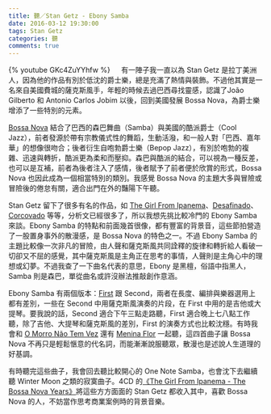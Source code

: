 ```yaml
---
title: 聽／Stan Getz - Ebony Samba
date: 2016-03-12 19:30:00
tags: Stan Getz
categories: 聽
comments: true
---
```

{% youtube GKc4ZuYYhfw %}
　
有一陣子我一直以為 Stan Getz 是拉丁美洲人，因為他的作品有別於低沈的爵士樂，總是充滿了熱情與裝飾。不過他其實是一名來自美國費城的薩克斯風手，年輕的時候去過巴西尋找靈感，認識了João Gilberto 和 Antonio Carlos Jobim 以後，回到美國發展 Bossa Nova，為爵士樂增添了一些特別的元素。<!-- more -->

[Bossa Nova](https://en.wikipedia.org/wiki/Bossa_nova) 結合了巴西的森巴舞曲（Samba）與美國的酷派爵士（Cool Jazz），前者發源於帶有宗教儀式性的舞蹈，生動活潑，和一般人對「巴西、嘉年華」的想像很吻合；後者衍生自咆勃爵士樂（Bepop Jazz），有別於咆勃的複雜、迅速與轉折，酷派更為柔和而壓抑。森巴與酷派的結合，可以視為一種反差，也可以是互補，前者為後者注入了感情，後者賦予了前者便於欣賞的形式，Bossa Nova 也因此成為一個相當特別的類別。我感覺 Bossa Nova 的主題大多與冒險或冒險後的倦怠有關，適合出門在外的豔陽下午聽。

Stan Getz 留下了很多有名的作品，如 [The Girl From Ipanema](https://www.youtube.com/watch?v=UJkxFhFRFDA)、[Desafinado](https://www.youtube.com/watch?v=-ruqBjcusvM)、[Corcovado](https://www.youtube.com/watch?v=W-YnyZG8fNU) 等等，分析文已經很多了，所以我想先挑比較冷門的 Ebony Samba 來談。Ebony Samba 的特點和前面幾首很像，都有豐富的背景音，這些節拍營造了一股置身事外的散漫感，是 Bossa Nova 的特色之一。不過 Ebony Samba 的主題比較像一次非凡的冒險，由人聲和薩克斯風共同詮釋的旋律和轉折給人看破一切卻又不屈的感覺，其中薩克斯風是主角正在思考的事情，人聲則是主角心中的理想或幻夢。不過我查了一下曲名代表的意思，Ebony 是黑檀，俗語中指黑人，Samba 則是森巴，單從曲名或許沒辦法推敲創作意涵。

Ebony Samba 有兩個版本：[First](https://www.youtube.com/watch?v=I5HMbl2gC7U) 跟 Second，兩者在長度、編排與樂器選用上都有差別，一些在 Second 中用薩克斯風演奏的片段，在 First 中用的是吉他或大提琴。要我說的話，Second 適合下午三點走路聽，First 適合晚上七八點工作聽，除了吉他、大提琴和薩克斯風的差別，First 的演奏方式也比較沈穩。有時我會和 [O Morro Não Tem Vez](https://www.youtube.com/watch?v=-Gvkz9eYYG0) 還有 [Menina Flor](https://www.youtube.com/watch?v=2m12woXpIQ4) 一起聽，這四首曲子讓 Bossa Nova 不再只是輕鬆愜意的代名詞，而能漸漸說服聽眾，散漫也是述說人生道理的好基調。

有時聽完這些曲子，我會回去聽比較開心的 One Note Samba，也會沈下去繼續聽 Winter Moon 之類的寂寞曲子。4CD 的[《The Girl From Ipanema - The Bossa Nova Years》](http://www.allmusic.com/album/the-girl-from-ipanema-the-bossa-nova-years-mw0000201946)將這些方方面面的 Stan Getz 都收入其中，喜歡 Bossa Nova 的人，不妨當作思考商業案例時的背景音樂。